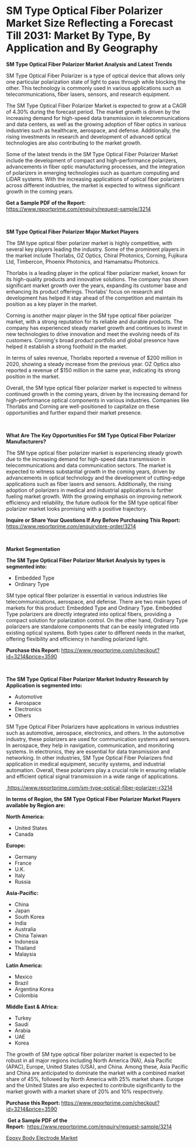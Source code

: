 <p><h1>SM Type Optical Fiber Polarizer Market Size Reflecting a Forecast Till 2031: Market By Type, By Application and By Geography</h1></p><p><strong>SM Type Optical Fiber Polarizer Market Analysis and Latest Trends</strong></p>
<p><p>SM Type Optical Fiber Polarizer is a type of optical device that allows only one particular polarization state of light to pass through while blocking the other. This technology is commonly used in various applications such as telecommunications, fiber lasers, sensors, and research equipment.</p><p>The SM Type Optical Fiber Polarizer Market is expected to grow at a CAGR of 4.30% during the forecast period. The market growth is driven by the increasing demand for high-speed data transmission in telecommunications and data centers, as well as the growing adoption of fiber optics in various industries such as healthcare, aerospace, and defense. Additionally, the rising investments in research and development of advanced optical technologies are also contributing to the market growth.</p><p>Some of the latest trends in the SM Type Optical Fiber Polarizer Market include the development of compact and high-performance polarizers, advancements in fiber optic manufacturing processes, and the integration of polarizers in emerging technologies such as quantum computing and LiDAR systems. With the increasing applications of optical fiber polarizers across different industries, the market is expected to witness significant growth in the coming years.</p></p>
<p><strong>Get a Sample PDF of the Report:&nbsp;</strong> <a href="https://www.reportprime.com/enquiry/request-sample/3214">https://www.reportprime.com/enquiry/request-sample/3214</a></p>
<p>&nbsp;</p>
<p><strong>SM Type Optical Fiber Polarizer Major Market Players</strong></p>
<p><p>The SM type optical fiber polarizer market is highly competitive, with several key players leading the industry. Some of the prominent players in the market include Thorlabs, OZ Optics, Chiral Photonics, Corning, Fujikura Ltd, Timbercon, Phoenix Photonics, and Hamamatsu Photonics.</p><p>Thorlabs is a leading player in the optical fiber polarizer market, known for its high-quality products and innovative solutions. The company has shown significant market growth over the years, expanding its customer base and enhancing its product offerings. Thorlabs' focus on research and development has helped it stay ahead of the competition and maintain its position as a key player in the market.</p><p>Corning is another major player in the SM type optical fiber polarizer market, with a strong reputation for its reliable and durable products. The company has experienced steady market growth and continues to invest in new technologies to drive innovation and meet the evolving needs of its customers. Corning's broad product portfolio and global presence have helped it establish a strong foothold in the market.</p><p>In terms of sales revenue, Thorlabs reported a revenue of $200 million in 2020, showing a steady increase from the previous year. OZ Optics also reported a revenue of $150 million in the same year, indicating its strong position in the market.</p><p>Overall, the SM type optical fiber polarizer market is expected to witness continued growth in the coming years, driven by the increasing demand for high-performance optical components in various industries. Companies like Thorlabs and Corning are well-positioned to capitalize on these opportunities and further expand their market presence.</p></p>
<p>&nbsp;</p>
<p><strong>What Are The Key Opportunities For SM Type Optical Fiber Polarizer Manufacturers?</strong></p>
<p><p>The SM type optical fiber polarizer market is experiencing steady growth due to the increasing demand for high-speed data transmission in telecommunications and data communication sectors. The market is expected to witness substantial growth in the coming years, driven by advancements in optical technology and the development of cutting-edge applications such as fiber lasers and sensors. Additionally, the rising adoption of polarizers in medical and industrial applications is further fueling market growth. With the growing emphasis on improving network efficiency and reliability, the future outlook for the SM type optical fiber polarizer market looks promising with a positive trajectory.</p></p>
<p><strong>Inquire or Share Your Questions If Any Before Purchasing This Report:</strong> <a href="https://www.reportprime.com/enquiry/pre-order/3214">https://www.reportprime.com/enquiry/pre-order/3214</a></p>
<p>&nbsp;</p>
<p><strong>Market Segmentation</strong></p>
<p><strong>The SM Type Optical Fiber Polarizer Market Analysis by types is segmented into:</strong></p>
<p><ul><li>Embedded Type</li><li>Ordinary Type</li></ul></p>
<p><p>SM type optical fiber polarizer is essential in various industries like telecommunications, aerospace, and defense. There are two main types of markets for this product: Embedded Type and Ordinary Type. Embedded Type polarizers are directly integrated into optical fibers, providing a compact solution for polarization control. On the other hand, Ordinary Type polarizers are standalone components that can be easily integrated into existing optical systems. Both types cater to different needs in the market, offering flexibility and efficiency in handling polarized light.</p></p>
<p><strong>Purchase this Report:&nbsp;</strong><a href="https://www.reportprime.com/checkout?id=3214&price=3590">https://www.reportprime.com/checkout?id=3214&price=3590</a></p>
<p>&nbsp;</p>
<p><strong>The SM Type Optical Fiber Polarizer Market Industry Research by Application is segmented into:</strong></p>
<p><ul><li>Automotive</li><li>Aerospace</li><li>Electronics</li><li>Others</li></ul></p>
<p><p>SM Type Optical Fiber Polarizers have applications in various industries such as automotive, aerospace, electronics, and others. In the automotive industry, these polarizers are used for communication systems and sensors. In aerospace, they help in navigation, communication, and monitoring systems. In electronics, they are essential for data transmission and networking. In other industries, SM Type Optical Fiber Polarizers find application in medical equipment, security systems, and industrial automation. Overall, these polarizers play a crucial role in ensuring reliable and efficient optical signal transmission in a wide range of applications.</p></p>
<p><a href="https://www.reportprime.com/sm-type-optical-fiber-polarizer-r3214">&nbsp;https://www.reportprime.com/sm-type-optical-fiber-polarizer-r3214</a></p>
<p><strong>In terms of Region, the SM Type Optical Fiber Polarizer Market Players available by Region are:</strong></p>
<p>
    <p> <strong> North America: </strong>
        <ul>
            <li>United States</li>
            <li>Canada</li>
        </ul>
        </p> 
    <p> <strong> Europe: </strong>
        <ul>
            <li>Germany</li>
            <li>France</li>
            <li>U.K.</li>
            <li>Italy</li>
            <li>Russia</li>
        </ul>
        </p> 
    <p> <strong> Asia-Pacific: </strong>
        <ul>
            <li>China</li>
            <li>Japan</li>
            <li>South Korea</li>
            <li>India</li>
            <li>Australia</li>
            <li>China Taiwan</li>
            <li>Indonesia</li>
            <li>Thailand</li>
            <li>Malaysia</li>
        </ul>
        </p> 
    <p> <strong> Latin America: </strong>
        <ul>
            <li>Mexico</li>
            <li>Brazil</li>
            <li>Argentina Korea</li>
            <li>Colombia</li>
        </ul>
        </p> 
    <p> <strong> Middle East & Africa: </strong>
        <ul>
            <li>Turkey</li>
            <li>Saudi</li>
            <li>Arabia</li>
            <li>UAE</li>
            <li>Korea</li>
        </ul>
    </p>
    </p>
<p><p>The growth of SM type optical fiber polarizer market is expected to be robust in all major regions including North America (NA), Asia Pacific (APAC), Europe, United States (USA), and China. Among these, Asia Pacific and China are anticipated to dominate the market with a combined market share of 45%, followed by North America with 25% market share. Europe and the United States are also expected to contribute significantly to the market growth with a market share of 20% and 10% respectively.</p></p>
<p><strong>Purchase this Report: </strong><a href="https://www.reportprime.com/checkout?id=3214&price=3590">https://www.reportprime.com/checkout?id=3214&price=3590</a></p>
<p>&nbsp;<strong>Get a Sample PDF of the Report:&nbsp;&nbsp;</strong><a href="https://www.reportprime.com/enquiry/request-sample/3214">https://www.reportprime.com/enquiry/request-sample/3214</a></p>
<p><strong></strong></p>
<p><p><a href="https://github.com/lbird53714/Market-Research-Report-List-4/blob/main/epoxy-body-electrode-market.md">Epoxy Body Electrode Market</a></p></p>